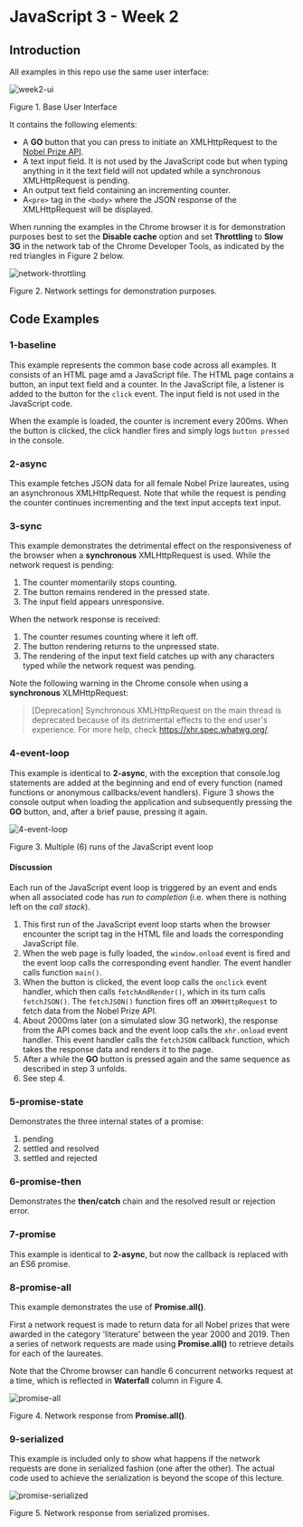 # JavaScript 3 - Week 2

## Introduction

All examples in this repo use the same user interface:

![week2-ui](../../assets/week2-ui.png)

Figure 1. Base User Interface

It contains the following elements:

- A **GO** button that you can press to initiate an XMLHttpRequest to the [Nobel Prize API](https://nobelprize.readme.io/).
- A text input field. It is not used by the JavaScript code but when typing anything in it the text field will not updated while a synchronous XMLHttpRequest is pending.
- An output text field containing an incrementing counter.
- A`<pre>` tag in the `<body>` where the JSON response of the XMLHttpRequest will be displayed.

When running the examples in the Chrome browser it is for demonstration purposes best to set the **Disable cache** option and set **Throttling** to **Slow 3G** in the network tab of the Chrome Developer Tools, as indicated by the red triangles in Figure 2 below.

![network-throttling](../../assets/network-throttling.png)

Figure 2. Network settings for demonstration purposes.

## Code Examples

### 1-baseline

This example represents the common base code across all examples. It consists of an HTML page amd a JavaScript file. The HTML page contains a button, an input text field and a counter. In the JavaScript file, a listener is added to the button for the `click` event. The input field is not used in the JavaScript code.

When the example is loaded, the counter is increment every 200ms. When the button is clicked, the click handler fires and simply logs `button pressed` in the console.

### 2-async

This example fetches JSON data for all female Nobel Prize laureates, using an asynchronous XMLHttpRequest. Note that while the request is pending the counter continues incrementing and the text input accepts text input.

### 3-sync

This example demonstrates the detrimental effect on the responsiveness of the browser when a **synchronous** XMLHttpRequest is used. While the network request is pending:

1. The counter momentarily stops counting.
2. The button remains rendered in the pressed state.
3. The input field appears unresponsive.

When the network response is received:

1. The counter resumes counting where it left off.
2. The button rendering returns to the unpressed state.
3. The rendering of the input text field catches up with any characters typed while the network request was pending.

Note the following warning in the Chrome console when using a **synchronous** XLMHttpRequest:

> [Deprecation] Synchronous XMLHttpRequest on the main thread is deprecated because of its detrimental effects to the end user's experience. For more help, check https://xhr.spec.whatwg.org/.

### 4-event-loop

This example is identical to **2-async**, with the exception that console.log statements are added at the beginning and end of every function (named functions or anonymous callbacks/event handlers). Figure 3 shows the console output when loading the application and subsequently pressing the **GO** button, and, after a brief pause, pressing it again.

![4-event-loop](../../assets/3-event-loop.png)

Figure 3. Multiple (6) runs of the JavaScript event loop

#### Discussion

Each run of the JavaScript event loop is triggered by an event and ends when all associated code has _run to completion_ (i.e. when there is nothing left on the _call stack_).

1. This first run of the JavaScript event loop starts when the browser encounter the script tag in the HTML file and loads the corresponding JavaScript file.
2. When the web page is fully loaded, the `window.onload` event is fired and the event loop calls the corresponding event handler. The event handler calls function `main()`.
3. When the button is clicked, the event loop calls the `onclick` event handler, which then calls `fetchAndRender()`, which in its turn calls `fetchJSON()`. The `fetchJSON()` function fires off an `XMHHttpRequest` to fetch data from the Nobel Prize API.
4. About 2000ms later (on a simulated slow 3G network), the response from the API comes back and the event loop calls the `xhr.onload` event handler. This event handler calls the `fetchJSON` callback function, which takes the response data and renders it to the page.
5. After a while the **GO** button is pressed again and the same sequence as described in step 3 unfolds.
6. See step 4.

### 5-promise-state

Demonstrates the three internal states of a promise:

1. pending
2. settled and resolved
3. settled and rejected

### 6-promise-then

Demonstrates the **then/catch** chain and the resolved result or rejection error.

### 7-promise

This example is identical to **2-async**, but now the callback is replaced with an ES6 promise.

### 8-promise-all

This example demonstrates the use of **Promise.all()**.

First a network request is made to return data for all Nobel prizes that were awarded in the category 'literature' between the year 2000 and 2019. Then a series of network requests are made using **Promise.all()** to retrieve details for each of the laureates.

Note that the Chrome browser can handle 6 concurrent networks request at a time, which is reflected in **Waterfall** column in Figure 4.

![promise-all](../../assets/promise-all.png)

Figure 4. Network response from **Promise.all()**.

### 9-serialized

This example is included only to show what happens if the network requests are done in serialized fashion (one after the other). The actual code used to achieve the serialization is beyond the scope of this lecture.

![promise-serialized](../../assets/promise-serialized.png)

Figure 5. Network response from serialized promises.
